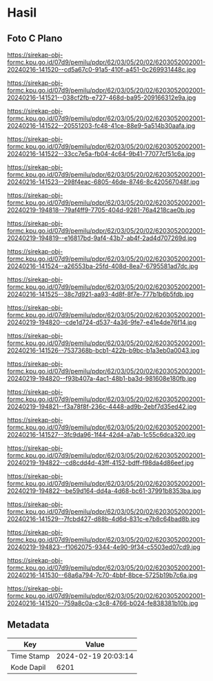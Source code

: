# Hasil

## Foto C Plano

https://sirekap-obj-formc.kpu.go.id/07d9/pemilu/pdpr/62/03/05/20/02/6203052002001-20240216-141520--cd5a67c0-91a5-410f-a451-0c269931448c.jpg

https://sirekap-obj-formc.kpu.go.id/07d9/pemilu/pdpr/62/03/05/20/02/6203052002001-20240216-141521--038cf2fb-e727-468d-ba95-209166312e9a.jpg

https://sirekap-obj-formc.kpu.go.id/07d9/pemilu/pdpr/62/03/05/20/02/6203052002001-20240216-141522--20551203-fc48-41ce-88e9-5a514b30aafa.jpg

https://sirekap-obj-formc.kpu.go.id/07d9/pemilu/pdpr/62/03/05/20/02/6203052002001-20240216-141522--33cc7e5a-fb04-4c64-9b41-77077cf51c6a.jpg

https://sirekap-obj-formc.kpu.go.id/07d9/pemilu/pdpr/62/03/05/20/02/6203052002001-20240216-141523--298f4eac-6805-46de-8746-8c420567048f.jpg

https://sirekap-obj-formc.kpu.go.id/07d9/pemilu/pdpr/62/03/05/20/02/6203052002001-20240219-194818--79af4ff9-7705-404d-9281-76a4218cae0b.jpg

https://sirekap-obj-formc.kpu.go.id/07d9/pemilu/pdpr/62/03/05/20/02/6203052002001-20240219-194819--e16817bd-9af4-43b7-ab4f-2ad4d707269d.jpg

https://sirekap-obj-formc.kpu.go.id/07d9/pemilu/pdpr/62/03/05/20/02/6203052002001-20240216-141524--a26553ba-25fd-408d-8ea7-6795581ad7dc.jpg

https://sirekap-obj-formc.kpu.go.id/07d9/pemilu/pdpr/62/03/05/20/02/6203052002001-20240216-141525--38c7d921-aa93-4d8f-8f7e-777b1b6b5fdb.jpg

https://sirekap-obj-formc.kpu.go.id/07d9/pemilu/pdpr/62/03/05/20/02/6203052002001-20240219-194820--cde1d724-d537-4a36-9fe7-e41e4de76f14.jpg

https://sirekap-obj-formc.kpu.go.id/07d9/pemilu/pdpr/62/03/05/20/02/6203052002001-20240216-141526--7537368b-bcb1-422b-b9bc-b1a3eb0a0043.jpg

https://sirekap-obj-formc.kpu.go.id/07d9/pemilu/pdpr/62/03/05/20/02/6203052002001-20240219-194820--f93b407a-4ac1-48b1-ba3d-981608e180fb.jpg

https://sirekap-obj-formc.kpu.go.id/07d9/pemilu/pdpr/62/03/05/20/02/6203052002001-20240219-194821--f3a78f8f-236c-4448-ad9b-2ebf7d35ed42.jpg

https://sirekap-obj-formc.kpu.go.id/07d9/pemilu/pdpr/62/03/05/20/02/6203052002001-20240216-141527--3fc9da96-1f44-42d4-a7ab-1c55c6dca320.jpg

https://sirekap-obj-formc.kpu.go.id/07d9/pemilu/pdpr/62/03/05/20/02/6203052002001-20240219-194822--cd8cdd4d-43ff-4152-bdff-f98da4d86eef.jpg

https://sirekap-obj-formc.kpu.go.id/07d9/pemilu/pdpr/62/03/05/20/02/6203052002001-20240219-194822--be59d164-dd4a-4d68-bc61-37991b8353ba.jpg

https://sirekap-obj-formc.kpu.go.id/07d9/pemilu/pdpr/62/03/05/20/02/6203052002001-20240216-141529--7fcbd427-d88b-4d6d-831c-e7b8c64bad8b.jpg

https://sirekap-obj-formc.kpu.go.id/07d9/pemilu/pdpr/62/03/05/20/02/6203052002001-20240219-194823--f1062075-9344-4e90-9f34-c5503ed07cd9.jpg

https://sirekap-obj-formc.kpu.go.id/07d9/pemilu/pdpr/62/03/05/20/02/6203052002001-20240216-141530--68a6a794-7c70-4bbf-8bce-5725b19b7c6a.jpg

https://sirekap-obj-formc.kpu.go.id/07d9/pemilu/pdpr/62/03/05/20/02/6203052002001-20240216-141520--759a8c0a-c3c8-4766-b024-fe838381b10b.jpg


## Metadata

| Key        | Value               |
| ---------- | ------------------- |
| Time Stamp | 2024-02-19 20:03:14 |
| Kode Dapil | 6201                |



